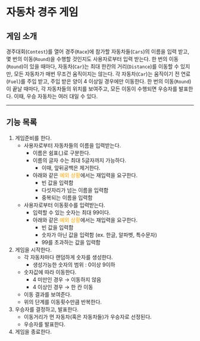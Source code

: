 # 자동차 경주 게임
## 게임 소개
경주대회(`Contest`)를 열어 경주(`Race`)에 참가할 자동차들(`Cars`)의 이름을 입력 받고, 
몇 번의 이동(`Round`)을 수행할 것인지도 사용자로부터 입력 받는다. 한 번의 이동(`Round`)이 
있을 때마다, 자동차(`Car`)는 최대 한칸의 거리(`Distance`)를 이동할 수 있지만, 
모든 자동차가 매번 무조건 움직이지는 않는다. 각 자동차(`Car`)는 움직이기 전 연료(`Fuel`)를 주입 받고, 주입 받은 양이 4 
이상일 경우에만 이동한다. 한 번의 이동(`Round`)이 끝날 때마다, 각 자동차들의 위치를 보여주고, 
모든 이동이 수행되면 우승자를 발표한다. 이때, 우승 자동차는 여러 대일  수 있다. 

---
## 기능 목록
1. 게임준비를 한다. 
   * 사용자로부터 자동차들의 이름을 입력받는다.
     * 이름은 쉼표(,)로 구분한다.
     * 이름의 글자 수는 최대 5글자까지 가능하다.
       * 이때, 앞뒤공백은 제거한다.
     * 아래와 같은 <span style="color:orange">예외 상황</span>에서는 재입력을 요구한다.
        * 빈 값을 입력함
        * 다섯자리가 넘는 이름을 입력함 
        * 중복되는 이름을 입력함 
   * 사용자로부터 이동횟수를 입력받는다.
     * 입력할 수 있는 숫자는 최대 99이다.
     * 아래와 같은 <span style="color:orange">예외 상황</span>에서는 재입력을 요구한다.
        * 빈 값을 입력함
        * 숫자가 아닌 값을 입력함 (ex. 한글, 알파벳, 특수문자)
        * 99를 초과하는 값을 입력함
2. 게임을 시작한다.
   * 각 자동차마다 랜덤하게 숫자를 생성한다. 
        * 생성가능한 숫자의 범위 : 0이상 9이하
   * 숫자값에 따라 이동한다. 
      * 4 미만인 경우 → 이동하지 않음
      * 4 이상인 경우 → 한 칸 이동
   * 이동 결과를 보여준다.    
   * 위의 단계를 이동횟수만큼 반복한다.
3. 우승자를 결정하고, 발표한다. 
   * 이동거리가 먼 자동차(혹은 자동차들)가 우승자로 선정된다.
   * 우승자를 발표한다. 
4. 게임을 종료한다. 